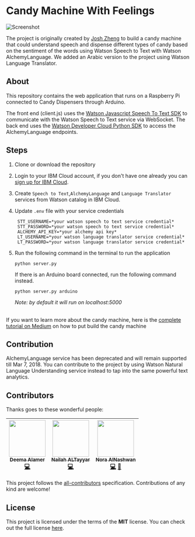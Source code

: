 # Candy Machine With Feelings

![Screenshot](http://i.imgur.com/1hPcd1O.png)

The project is originally created by [Josh Zheng](https://www.ibm.com/blogs/watson/2016/07/build-candy-machine-feelings/) to build a candy machine that could understand speech and dispense different types of candy based on the sentiment of the words using Watson Speech to Text with Watson AlchemyLanguage. We added an Arabic version to the project using Watson Language Translator.

## About

This repository contains the web application that runs on a Raspberry Pi connected to Candy Dispensers through Arduino.

The front end (client.js) uses the [Watson Javascript Speech To Text SDK](https://github.com/watson-developer-cloud/speech-javascript-sdk) to communicate with the Watson Speech to Text service via WebSocket.  The back end uses the [Watson Developer Cloud Python SDK](https://github.com/watson-developer-cloud/python-sdk) to access the AlchemyLanguage endpoints.

## Steps

1. Clone or download the repository
2. Login to your IBM Cloud account, if you don't have one already you can [sign up for IBM Cloud](https://console.bluemix.net/registration/).
3. Create `Speech to Text`,`AlchemyLanguage` and `Language Translator` services from Watson catalog in IBM Cloud.  
4. Update `.env` file with your service credentials
   ```
    STT_USERNAME=*your watson speech to text service credential*  
    STT_PASSWORD=*your watson speech to text service credential*  
    ALCHEMY_API_KEY=*your alchemy api key*
    LT_USERNAME=*your watson language translator service credential*
    LT_PASSWORD=*your watson language translator service credential*
    ```
5. Run the following command in the terminal to run the application

   `python server.py`

   If there is an Arduino board connected, run the following command instead.

   `python server.py arduino`

   *Note: by default it will run on localhost:5000*
<br><br>

If you want to learn more about the candy machine, here is the [complete tutorial on Medium](https://medium.com/@joshzheng/how-to-build-a-candy-machine-with-feelings-922285a475c8#.hncnebk0v) on how to put build the candy machine

## Contribution
AlchemyLanguage service has been deprecated and will remain supported till Mar 7, 2018. You can contribute to the project by using Watson Natural Language Understanding service instead to tap into the same powerful text analytics.

## Contributors

Thanks goes to these wonderful people:

<!-- ALL-CONTRIBUTORS-LIST:START - Do not remove or modify this section -->
<!-- prettier-ignore -->
| [<img src="https://avatars2.githubusercontent.com/u/9212117?s=400&u=e8e8f322cb3d83a5442fe372c64884b7ffa1ee3c&v=4" width="100px;"/><br /><sub><b>Deema Alamer</b></sub>](https://twitter.com/deemaalamer)<br />[💻](#Contributors "Code") | [<img src="https://avatars3.githubusercontent.com/u/31738704?s=400&v=4" width="100px;"/><br /><sub><b>Nailah ALTayyar</b></sub>](https://twitter.com/naila_musaid)<br/>[💻](#Contributors "Code") | [<img src="https://avatars0.githubusercontent.com/u/17964781?s=460&v=4" width="100px;"/><br /><sub><b>Nora AlNashwan</b></sub>](https://twitter.com/xnorax)<br/>[💻](#Contributors "Code") [📖](#Contributors "Documentation")
| :---: | :---: | :---: |

This project follows the [all-contributors][all-contributors] specification.
Contributions of any kind are welcome!

## License
This project is licensed under the terms of the **MIT** license. You can check out the full license [here](https://opensource.org/licenses/MIT).

[all-contributors]: https://github.com/kentcdodds/all-contributors
